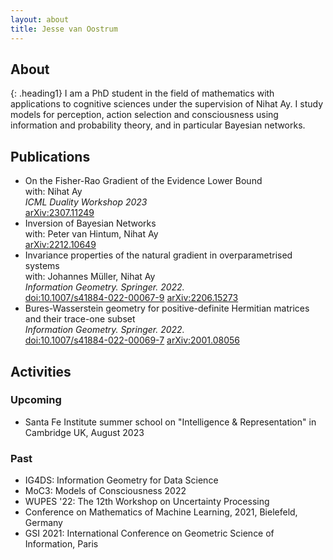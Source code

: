 ```yaml
---
layout: about
title: Jesse van Oostrum
---
```


## About
{: .heading1}
I am a PhD student in the field of mathematics with applications to cognitive sciences under the supervision of Nihat Ay. I study models for perception, action selection and consciousness using information and probability theory, and in particular Bayesian networks. 

## Publications

- On the Fisher-Rao Gradient of the Evidence Lower Bound  
with: Nihat Ay  
_ICML Duality Workshop 2023_  
[arXiv:2307.11249](https://arxiv.org/abs/2307.11249)
- Inversion of Bayesian Networks   
with: Peter van Hintum, Nihat Ay  
[arXiv:2212.10649](https://arxiv.org/abs/2212.10649)
- Invariance properties of the natural gradient in overparametrised systems  
with: Johannes Müller, Nihat Ay   
_Information Geometry. Springer. 2022._  
[doi:10.1007/s41884-022-00067-9](https://doi.org/10.1007/s41884-022-00067-9) [arXiv:2206.15273](https://arxiv.org/abs/2206.15273)
- Bures-Wasserstein geometry for positive-definite Hermitian matrices and their trace-one subset  
_Information Geometry. Springer. 2022._   
[doi:10.1007/s41884-022-00069-7](https://doi.org/10.1007/s41884-022-00069-7) [arXiv:2001.08056](https://arxiv.org/abs/2001.08056)

## Activities

### Upcoming
- Santa Fe Institute summer school on "Intelligence & Representation" in Cambridge UK, August 2023

### Past
- IG4DS: Information Geometry for Data Science
- MoC3: Models of Consciousness 2022
- WUPES '22: The 12th Workshop on Uncertainty Processing
- Conference on Mathematics of Machine Learning, 2021, Bielefeld, Germany
- GSI 2021: International Conference on Geometric Science of Information, Paris
